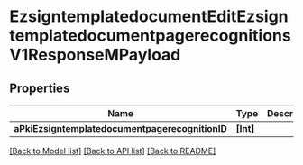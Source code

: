 # EzsigntemplatedocumentEditEzsigntemplatedocumentpagerecognitionsV1ResponseMPayload

## Properties
Name | Type | Description | Notes
------------ | ------------- | ------------- | -------------
**aPkiEzsigntemplatedocumentpagerecognitionID** | **[Int]** |  | 

[[Back to Model list]](../README.md#documentation-for-models) [[Back to API list]](../README.md#documentation-for-api-endpoints) [[Back to README]](../README.md)


